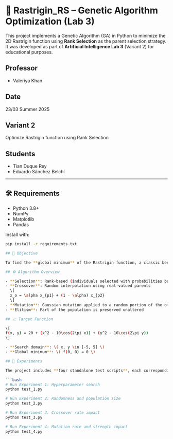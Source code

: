 # 🧬 Rastrigin_RS – Genetic Algorithm Optimization (Lab 3)

This project implements a Genetic Algorithm (GA) in Python to minimize the 2D Rastrigin function using **Rank Selection** as the parent selection strategy. It was developed as part of **Artificial Intelligence Lab 3** (Variant 2) for educational purposes.

## Professor
- Valeriya Khan

## Date
23/03  Summer 2025

## Variant 2
Optimize Rastrigin function using Rank Selection

## Students
- Tian Duque Rey
- Eduardo Sánchez Belchí

---

## 🛠️ Requirements

- Python 3.8+
- NumPy
- Matplotlib
- Pandas

Install with:

```bash
pip install -r requirements.txt

## 📌 Objective

To find the **global minimum** of the Rastrigin function, a classic benchmark in evolutionary optimization, by evolving a population of real-valued solutions using biologically-inspired operators.

## ⚙️ Algorithm Overview

- **Selection**: Rank-based (individuals selected with probabilities based on their fitness ranking)
- **Crossover**: Random interpolation using real-valued parents  
  \[
  x_o = \alpha x_{p1} + (1 - \alpha) x_{p2}
  \]
- **Mutation**: Gaussian mutation applied to a random portion of the offspring
- **Elitism**: Part of the population is preserved unaltered

## 📈 Target Function

\[
f(x, y) = 20 + (x^2 - 10\cos(2\pi x)) + (y^2 - 10\cos(2\pi y))
\]

- **Search domain**: \( x, y \in [-5, 5] \)
- **Global minimum**: \( f(0, 0) = 0 \)

## 🧪 Experiments

The project includes **four standalone test scripts**, each corresponding to one experiment. You can execute them directly from the command line:

```bash
# Run Experiment 1: Hyperparameter search
python test_1.py

# Run Experiment 2: Randomness and population size
python test_2.py

# Run Experiment 3: Crossover rate impact
python test_3.py

# Run Experiment 4: Mutation rate and strength impact
python test_4.py


